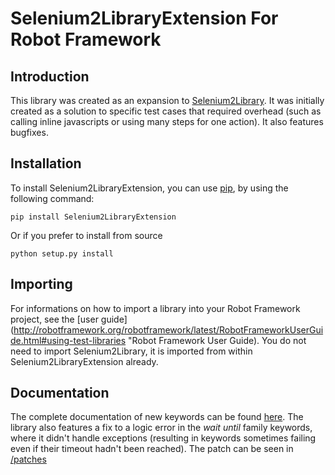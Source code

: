 # Selenium2LibraryExtension For Robot Framework

## Introduction
This library was created as an expansion to [Selenium2Library](https://github.com/axon-id/Selenium2Library "Selenium2Library on GitHub"). It was initially created as a solution to specific test cases that required overhead (such as calling inline javascripts or using many steps for one action). It also features bugfixes.

## Installation
To install Selenium2LibraryExtension, you can use [pip](https://pip.pypa.io/en/stable/ "Python pip documentation"), by using the following command:
```
pip install Selenium2LibraryExtension
```

Or if you prefer to install from source
```
python setup.py install
```

## Importing
For informations on how to import a library into your Robot Framework project, see the [user guide](http://robotframework.org/robotframework/latest/RobotFrameworkUserGuide.html#using-test-libraries "Robot Framework User Guide). You do not need to import Selenium2Library, it is imported from within Selenium2LibraryExtension already.

## Documentation
The complete documentation of new keywords can be found [here](https://axon-id.github.io/Selenium2LibraryExtension/ "S2LExt keywords documentation"). The library also features a fix to a logic error in the _wait until_ family keywords, where it didn't handle exceptions (resulting in keywords sometimes failing even if their timeout hadn't been reached). The patch can be seen in [/patches](https://github.com/axon-id/Selenium2LibraryExtension/tree/master/src/Selenium2LibraryExtension/patches "Patches directory")
